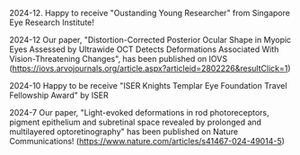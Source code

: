 2024-12. Happy to receive "Oustanding Young Researcher" from Singapore Eye Research Institute!

2024-12 Our paper, "Distortion-Corrected Posterior Ocular Shape in Myopic Eyes Assessed by Ultrawide OCT Detects Deformations Associated With Vision-Threatening Changes", has been published on IOVS (https://iovs.arvojournals.org/article.aspx?articleid=2802226&resultClick=1)

2024-10 Happy to be receive "ISER Knights Templar Eye Foundation Travel Fellowship Award" by ISER

2024-7 Our paper, "Light-evoked deformations in rod photoreceptors, pigment epithelium and subretinal space revealed by prolonged and multilayered optoretinography" has been published on Nature Communications! (https://www.nature.com/articles/s41467-024-49014-5)
